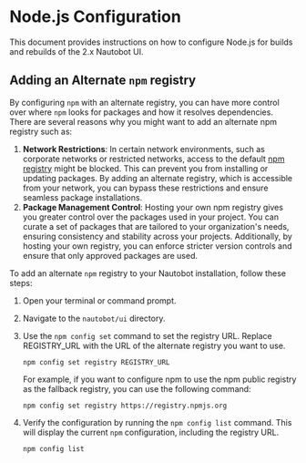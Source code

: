 # Node.js Configuration

This document provides instructions on how to configure Node.js for builds and rebuilds of the 2.x Nautobot UI.

## Adding an Alternate `npm` registry

By configuring `npm` with an alternate registry, you can have more control over where `npm` looks for packages and how it resolves dependencies. There are several reasons why you might want to add an alternate npm registry such as:

1. **Network Restrictions**: In certain network environments, such as corporate networks or restricted networks, access to the default [npm registry](https://registry.npmjs.org) might be blocked. This can prevent you from installing or updating packages. By adding an alternate registry, which is accessible from your network, you can bypass these restrictions and ensure seamless package installations.
2. **Package Management Control**: Hosting your own npm registry gives you greater control over the packages used in your project. You can curate a set of packages that are tailored to your organization's needs, ensuring consistency and stability across your projects. Additionally, by hosting your own registry, you can enforce stricter version controls and ensure that only approved packages are used.

To add an alternate `npm` registry to your Nautobot installation, follow these steps:

1. Open your terminal or command prompt.
2. Navigate to the `nautobot/ui` directory.
3. Use the `npm config set` command to set the registry URL. Replace REGISTRY_URL with the URL of the alternate registry you want to use.

    ```shell
    npm config set registry REGISTRY_URL
    ```

    For example, if you want to configure npm to use the npm public registry as the fallback registry, you can use the following command:

    ```shell
    npm config set registry https://registry.npmjs.org
    ```

4. Verify the configuration by running the `npm config list` command. This will display the current `npm` configuration, including the registry URL.

    ```shell
    npm config list
    ```
